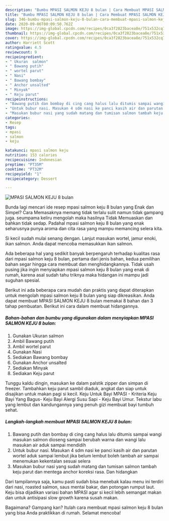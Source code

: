 ```yaml
---
description: "Bumbu MPASI SALMON KEJU 8 bulan | Cara Membuat MPASI SALMON KEJU 8 bulan Yang Menggugah Selera"
title: "Bumbu MPASI SALMON KEJU 8 bulan | Cara Membuat MPASI SALMON KEJU 8 bulan Yang Menggugah Selera"
slug: 346-bumbu-mpasi-salmon-keju-8-bulan-cara-membuat-mpasi-salmon-keju-8-bulan-yang-menggugah-selera
date: 2020-09-06T00:09:50.762Z
image: https://img-global.cpcdn.com/recipes/0ca3f2823bacea8e/751x532cq70/mpasi-salmon-keju-8-bulan-foto-resep-utama.jpg
thumbnail: https://img-global.cpcdn.com/recipes/0ca3f2823bacea8e/751x532cq70/mpasi-salmon-keju-8-bulan-foto-resep-utama.jpg
cover: https://img-global.cpcdn.com/recipes/0ca3f2823bacea8e/751x532cq70/mpasi-salmon-keju-8-bulan-foto-resep-utama.jpg
author: Harriett Scott
ratingvalue: 4.5
reviewcount: 9
recipeingredient:
- " Ukuran  salmon"
- " Bawang putih"
- " wortel parut"
- " Nasi"
- " Bawang bombay"
- " Anchor unsalted"
- " Minyak"
- " Keju parut"
recipeinstructions:
- "Bawang putih dan bombay di cing cang halus lalu ditumis sampai wangi masukan salmon dioseng sampai berubah warna dan wangi lalu masukan air aduk sampai mendidih"
- "Untuk bubur nasi. Masukan 4 sdm nasi ke panci kasih air dan parutan wortel aduk sampai lembut jika belum lembut boleh tambah air sampai menemukan kekentalan sesuai selera"
- "Masukan bubur nasi yang sudah matang dan tumisan salmon tambah keju parut dan mentega anchor koreksi rasa. Dan hidangkan"
categories:
- Resep
tags:
- mpasi
- salmon
- keju

katakunci: mpasi salmon keju 
nutrition: 153 calories
recipecuisine: Indonesian
preptime: "PT35M"
cooktime: "PT32M"
recipeyield: "1"
recipecategory: Dessert

---
```



![MPASI SALMON KEJU 8 bulan](https://img-global.cpcdn.com/recipes/0ca3f2823bacea8e/751x532cq70/mpasi-salmon-keju-8-bulan-foto-resep-utama.jpg)

Bunda lagi mencari ide resep mpasi salmon keju 8 bulan yang Enak dan Simpel? Cara Memasaknya memang tidak terlalu sulit namun tidak gampang juga. seumpama keliru mengolah maka hasilnya Tidak Memuaskan dan bahkan tidak sedap. Padahal mpasi salmon keju 8 bulan yang enak seharusnya punya aroma dan cita rasa yang mampu memancing selera kita.

Si kecil sudah mulai senang dengan. Lanjut masukan wortel, jamur enoki, ikan salmon. Anda dapat mencoba memasukkan ikan salmon.

Ada beberapa hal yang sedikit banyak berpengaruh terhadap kualitas rasa dari mpasi salmon keju 8 bulan, pertama dari jenis bahan, kedua pemilihan bahan segar hingga cara membuat dan menghidangkannya. Tidak usah pusing jika ingin menyiapkan mpasi salmon keju 8 bulan yang enak di rumah, karena asal sudah tahu triknya maka hidangan ini mampu jadi suguhan spesial.


Berikut ini ada beberapa cara mudah dan praktis yang dapat diterapkan untuk mengolah mpasi salmon keju 8 bulan yang siap dikreasikan. Anda dapat membuat MPASI SALMON KEJU 8 bulan memakai 8 bahan dan 3 tahap pembuatan. Berikut ini cara dalam membuat hidangannya.

<!--inarticleads1-->

##### Bahan-bahan dan bumbu yang digunakan dalam menyiapkan MPASI SALMON KEJU 8 bulan:

1. Gunakan  Ukuran  salmon
1. Ambil  Bawang putih
1. Ambil  wortel parut
1. Gunakan  Nasi
1. Sediakan  Bawang bombay
1. Gunakan  Anchor unsalted
1. Sediakan  Minyak
1. Sediakan  Keju parut


Tunggu kaldu dingin, masukan ke dalam palstik zipper dan simpan di freezer. Tambahkan keju parut sambil diaduk, angkat dan siap untuk disajikan untuk makan pagi si kecil. Keju Untuk Bayi MPASI - Kriteria Keju Bayi Yang Bagus- Keju Bayi Alergi Susu Sapi - Keju Bayi Umur. Tekstur labu yang lembut dan kandungannya yang penuh gizi membuat bayi tumbuh sehat. 

<!--inarticleads2-->

##### Langkah-langkah membuat MPASI SALMON KEJU 8 bulan:

1. Bawang putih dan bombay di cing cang halus lalu ditumis sampai wangi masukan salmon dioseng sampai berubah warna dan wangi lalu masukan air aduk sampai mendidih
1. Untuk bubur nasi. Masukan 4 sdm nasi ke panci kasih air dan parutan wortel aduk sampai lembut jika belum lembut boleh tambah air sampai menemukan kekentalan sesuai selera
1. Masukan bubur nasi yang sudah matang dan tumisan salmon tambah keju parut dan mentega anchor koreksi rasa. Dan hidangkan


Dari tampilannya saja, kamu pasti sudah bisa menebak kalau menu ini terdiri dari nasi, roasted salmon, saus mentai bakar, dan potongan rumput laut. Keju bisa dijadikan variasi bahan MPASI agar si kecil lebih semangat makan dan untuk antisipasi slow growth karena susah makan. 

Bagaimana? Gampang kan? Itulah cara membuat mpasi salmon keju 8 bulan yang bisa Anda praktikkan di rumah. Selamat mencoba!
